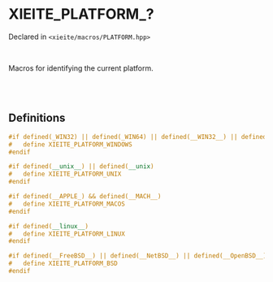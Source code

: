 # XIEITE_PLATFORM_?
Declared in `<xieite/macros/PLATFORM.hpp>`

<br/>

Macros for identifying the current platform.

<br/><br/>

## Definitions
```cpp
#if defined(_WIN32) || defined(_WIN64) || defined(__WIN32__) || defined(__WINDOWS__)
#	define XIEITE_PLATFORM_WINDOWS
#endif
```
```cpp
#if defined(__unix__) || defined(__unix)
#	define XIEITE_PLATFORM_UNIX
#endif
```
```cpp
#if defined(__APPLE_) && defined(__MACH__)
#	define XIEITE_PLATFORM_MACOS
#endif
```
```cpp
#if defined(__linux__)
#	define XIEITE_PLATFORM_LINUX
#endif
```
```cpp
#if defined(__FreeBSD__) || defined(__NetBSD__) || defined(__OpenBSD__) || defined(__bsdi__) || defined(__DragonFly__)
#	define XIEITE_PLATFORM_BSD
#endif
```
